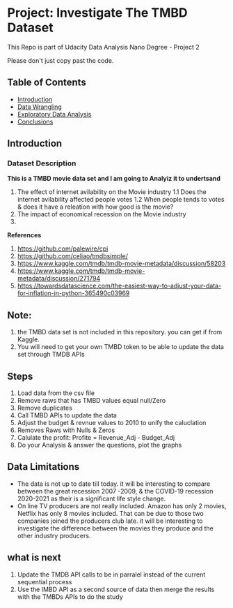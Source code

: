 # Project: Investigate The TMBD Dataset
This Repo is part of Udacity Data Analysis Nano Degree - Project 2

Please don't just copy past the code.


## Table of Contents
<ul>
<li><a href="#intro">Introduction</a></li>
<li><a href="#wrangling">Data Wrangling</a></li>
<li><a href="#eda">Exploratory Data Analysis</a></li>
<li><a href="#conclusions">Conclusions</a></li>
</ul>

## Introduction

### Dataset Description 

**This is a TMBD movie data set and I am going to Analyiz it to undertsand**
1. The effect of internet avilability on the Movie industry
  1.1 Does the internet avilability affected people votes
  1.2 When people tends to votes & does it have a releation with how good is the movie?
3. The impact of economical recession on the Movie industry
4. 

**References**
1. https://github.com/palewire/cpi
2. https://github.com/celiao/tmdbsimple/
3. https://www.kaggle.com/tmdb/tmdb-movie-metadata/discussion/58203
4. https://www.kaggle.com/tmdb/tmdb-movie-metadata/discussion/271794
5. https://towardsdatascience.com/the-easiest-way-to-adjust-your-data-for-inflation-in-python-365490c03969

## Note:
1. the TMBD data set is not included in this repository. you can get if from Kaggle.
2. You will need to get your own TMBD token to be able to update the data set through TMDB APIs


## Steps
1. Load data from the csv file
2. Remove raws that has TMBD values equal null/Zero
3. Remove duplicates
4. Call TMBD APIs to update the data 
5. Adjust the budget & revnue values to 2010 to unify the caluclation
6. Removes Raws with Nulls & Zeros
7. Calulate the profit: Profite = Revenue_Adj - Budget_Adj
10. Do your Analysis & answer the questions, plot the graphs

## Data Limitations
- The data is not up to date till today. it will be interesting to compare between the great recession 2007 -2009, & the COVID-19 recession 2020-2021 as their is a significant life style change.
- On line TV producers are not really included. Amazon has only 2 movies, Netflix has only 8 movies included. That can be due to those two companies joined the producers club late. it will be interesting to investigate the difference between the movies they produce and the other industry producers.

## what is next
1. Update the TMDB API calls to be in parralel instead of the current sequential process
2. Use the IMBD API as a second source of data then merge the results with the TMBDs APIs to do the study 
